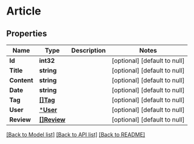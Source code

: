 # Article

## Properties
Name | Type | Description | Notes
------------ | ------------- | ------------- | -------------
**Id** | **int32** |  | [optional] [default to null]
**Title** | **string** |  | [optional] [default to null]
**Content** | **string** |  | [optional] [default to null]
**Date** | **string** |  | [optional] [default to null]
**Tag** | [**[]Tag**](Tag.md) |  | [optional] [default to null]
**User** | [***User**](User.md) |  | [optional] [default to null]
**Review** | [**[]Review**](Review.md) |  | [optional] [default to null]

[[Back to Model list]](../README.md#documentation-for-models) [[Back to API list]](../README.md#documentation-for-api-endpoints) [[Back to README]](../README.md)


